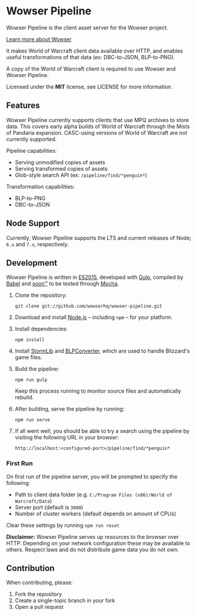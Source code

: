 # Wowser Pipeline

Wowser Pipeline is the client asset server for the Wowser project.

[Learn more about Wowser](https://github.com/wowserhq/wowser)

It makes World of Warcraft client data available over HTTP, and enables
useful transformations of that data (ex: DBC-to-JSON, BLP-to-PNG).

A copy of the World of Warcraft client is required to use Wowser and
Wowser Pipeline.

Licensed under the **MIT** license, see LICENSE for more information.

## Features

Wowser Pipeline currently supports clients that use MPQ archives to
store data. This covers early alpha builds of World of Warcraft through
the Mists of Pandaria expansion. CASC-using versions of World of Warcraft
are not currently supported.

Pipeline capabilities:

- Serving unmodified copies of assets
- Serving transformed copies of assets
- Glob-style search API (ex: `/pipeline/find/*penguin*`)

Transformation capabilities:

- BLP-to-PNG
- DBC-to-JSON

## Node Support

Currently, Wowser Pipeline supports the LTS and current releases of Node;
`6.x` and `7.x`, respectively.

## Development

Wowser Pipeline is written in [ES2015], developed with [Gulp], compiled by
[Babel] and [soon™] to be tested through [Mocha].

1. Clone the repository:

   ```shell
   git clone git://github.com/wowserhq/wowser-pipeline.git
   ```

2. Download and install [Node.js] – including `npm` – for your platform.

3. Install dependencies:

   ```shell
   npm install
   ```

4. Install [StormLib] and [BLPConverter], which are used to handle Blizzard's
   game files.

5. Build the pipeline:

   ```shell
   npm run gulp
   ```

   Keep this process running to monitor source files and automatically rebuild.

6. After building, serve the pipeline by running:

   ```shell
   npm run serve
   ```

7. If all went well, you should be able to try a search using the pipeline by
   visiting the following URL in your browser:

   ```
   http://localhost:<configured-port>/pipeline/find/*penguin*
   ```

### First Run

On first run of the pipeline server, you will be prompted to specify the following:

- Path to client data folder (e.g. `C:/Program Files (x86)/World of Warcraft/Data`)
- Server port (default is `3000`)
- Number of cluster workers (default depends on amount of CPUs)

Clear these settings by running `npm run reset`

**Disclaimer:** Wowser Pipeline serves up resources to the browser over HTTP.
Depending on your network configuration these may be available to others. Respect
laws and do not distribute game data you do not own.

## Contribution

When contributing, please:

1. Fork the repository
2. Create a single-topic branch in your fork
3. Open a pull request

[Babel]: https://babeljs.io/
[BLPConverter]: https://github.com/wowserhq/blizzardry#blp
[ES2015]: https://babeljs.io/docs/learn-es2015/
[Gulp]: http://gulpjs.com/
[Mocha]: http://mochajs.org/
[Node.js]: http://nodejs.org/#download
[StormLib]: https://github.com/wowserhq/blizzardry#mpq
[soon™]: http://www.wowwiki.com/Soon
